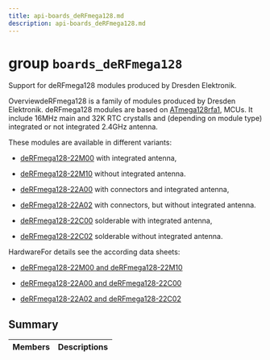 ```yaml
---
title: api-boards_deRFmega128.md
description: api-boards_deRFmega128.md
---
```

# group `boards_deRFmega128` 

Support for deRFmega128 modules produced by Dresden Elektronik.

OverviewdeRFmega128 is a family of modules produced by Dresden Elektronik. deRFmega128 modules are based on [ATmega128rfa1](http://ww1.microchip.com/downloads/en/DeviceDoc/Atmel-8266-MCU_Wireless-ATmega128RFA1_Datasheet.pdf), MCUs. It include 16MHz main and 32K RTC crystalls and (depending on module type) integrated or not integrated 2.4GHz antenna.

These modules are available in different variants:

* [deRFmega128-22M00](https://www.dresden-elektronik.de/produkt/24-ghz-avr-derfmega128-22m00.html) with integrated antenna,

* [deRFmega128-22M10](https://www.dresden-elektronik.de/produkt/24-ghz-avr-derfmega128-22m10.html) without integrated antenna.

* [deRFmega128-22A00](https://www.dresden-elektronik.de/produkt/24-ghz-avr-derfmega128-22a00.html) with connectors and integrated antenna,

* [deRFmega128-22A02](https://www.dresden-elektronik.de/produkt/24-ghz-avr-derfmega128-22a02.html) with connectors, but without integrated antenna.

* [deRFmega128-22C00](https://www.dresden-elektronik.de/produkt/24-ghz-avr-derfmega128-22c00.html) solderable with integrated antenna,

* [deRFmega128-22C02](https://www.dresden-elektronik.de/produkt/24-ghz-avr-derfmega128-22c02.html) solderable without integrated antenna.

HardwareFor details see the according data sheets:

* [deRFmega128-22M00 and deRFmega128-22M10](https://www.dresden-elektronik.de/files/dresden-elektronik/content/downloads/datenblaetter/_outdated/deRFmega128-22M00-22M10-DBT-de.pdf)

* [deRFmega128-22A00 and deRFmega128-22C00](https://www.dresden-elektronik.de/files/dresden-elektronik/content/downloads/datenblaetter/_outdated/deRFmega128-22A00-C00-DBT-de.pdf)

* [deRFmega128-22A02 and deRFmega128-22C02](https://www.dresden-elektronik.de/files/dresden-elektronik/content/downloads/datenblaetter/_outdated/deRFmega128-22A02-C02-DBT-de.pdf)

## Summary

 Members                        | Descriptions                                
--------------------------------|---------------------------------------------

